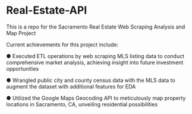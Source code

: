 # Real-Estate-API

This is a repo for the Sacramento Real Estate Web Scraping Analysis and Map Project 

Current achievements for this project include: 

● Executed ETL operations by web scraping MLS listing data to conduct comprehensive market analysis, achieving insight into future investment opportunities

● Wrangled public city and county census data with the MLS data to augment the dataset with additional features for EDA

● Utilized the Google Maps Geocoding API to meticulously map property locations in Sacramento, CA, unveiling residential possibilities

